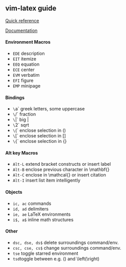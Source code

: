 ## vim-latex guide

[Quick reference](https://michaelgoerz.net/refcards/vimlatexqrc.pdf)

[Documentation](http://vim-latex.sourceforge.net/documentation/latex-suite.html)

#### Environment Macros
* `EDE` description
* `EIT` itemize
* `EEQ` equation
* `ECE` center
* `EVM` verbatim
* `EFI` figure
* `EMP` minipage

#### Bindings
* `\`a` greek letters, some uppercase
* `\`/` fraction
* `\`|` big |
* `\`2` sqrt
* `\`(` enclose selection in ()
* `\`[` enclose selection in []
* `\`{` enclose selection in {}

#### Alt key Macros
* `Alt-L` extend bracket constructs or insert label
* `Alt-B` enclose previous character in \mathbf{}
* `Alt-C` enclose in \mathcal{} or insert citation
* `Alt-I` insert list item intelligently

#### Objects
* `ic, ac` commands
* `id, ad` delimiters
* `ie, ae` LaTeX environments
* `i$, a$` inline math structures

#### Other
* `dsc, dse, ds$` delete surroundings command/env.
* `csc, cse, cs$` change surroundings command/env.
* `tse` toggle starred environment
* `tsd`toggle between e.g. () and \left(\right)

